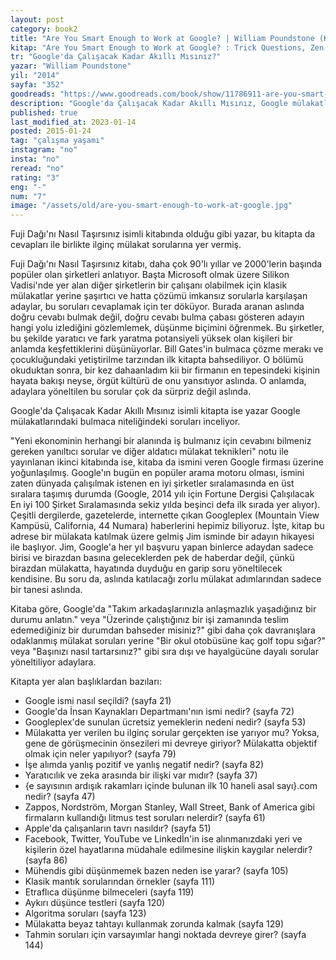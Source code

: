 ```yaml
---
layout: post  
category: book2  
title: "Are You Smart Enough to Work at Google? | William Poundstone (Kitap)"  
kitap: "Are You Smart Enough to Work at Google? : Trick Questions, Zen-like Riddles, Insanely Difficult Puzzles, and Other Devious Interviewing Techniques You ... Know to Get a Job Anywhere in the New Economy"  
tr: "Google'da Çalışacak Kadar Akıllı Mısınız?"  
yazar: "William Poundstone"  
yil: "2014"  
sayfa: "352"  
goodreads: "https://www.goodreads.com/book/show/11786911-are-you-smart-enough-to-work-at-google"
description: "Google'da Çalışacak Kadar Akıllı Mısınız, Google mülakatlarında adaylara yöneltilen bulmaca niteliğindeki soruları inceliyor."
published: true
last_modified_at: 2023-01-14
posted: 2015-01-24
tag: "çalışma yaşamı"
instagram: "no"
insta: "no"
reread: "no"
rating: "3"
eng: "-"
num: "7"
image: "/assets/old/are-you-smart-enough-to-work-at-google.jpg"
---
```


Fuji Dağı'nı Nasıl Taşırsınız isimli kitabında olduğu gibi yazar, bu kitapta da cevapları ile birlikte ilginç mülakat sorularına yer vermiş.  
  
Fuji Dağı'nı Nasıl Taşırsınız kitabı, daha çok 90'lı yıllar ve 2000'lerin başında popüler olan şirketleri anlatıyor. Başta Microsoft olmak üzere Silikon Vadisi'nde yer alan diğer şirketlerin bir çalışanı olabilmek için klasik mülakatlar yerine şaşırtıcı ve hatta çözümü imkansız sorularla karşılaşan adaylar, bu soruları cevaplamak için ter döküyor. Burada aranan aslında doğru cevabı bulmak değil, doğru cevabı bulma çabası gösteren adayın hangi yolu izlediğini gözlemlemek, düşünme biçimini öğrenmek. Bu şirketler, bu şekilde yaratıcı ve fark yaratma potansiyeli yüksek olan kişileri bir anlamda keşfettiklerini düşünüyorlar. Bill Gates'in bulmaca çözme merakı ve çocukluğundaki yetiştirilme tarzından ilk kitapta bahsediliyor. O bölümü okuduktan sonra, bir kez dahaanladım kii bir firmanın en tepesindeki kişinin hayata bakışı neyse, örgüt kültürü de onu yansıtıyor aslında. O anlamda, adaylara yöneltilen bu sorular çok da sürpriz değil aslında.  
  
Google'da Çalışacak Kadar Akıllı Mısınız isimli kitapta ise yazar Google mülakatlarındaki bulmaca niteliğindeki soruları inceliyor.  
  
"Yeni ekonominin herhangi bir alanında iş bulmanız için cevabını bilmeniz gereken yanıltıcı sorular ve diğer aldatıcı mülakat teknikleri" notu ile yayınlanan ikinci kitabında ise, kitaba da ismini veren Google firması üzerine yoğunlaşılmış. Google'ın bugün en popüler arama motoru olması, ismini zaten dünyada çalışılmak istenen en iyi şirketler sıralamasında en üst sıralara taşımış durumda (Google, 2014 yılı için Fortune Dergisi Çalışılacak En iyi 100 Şirket Sıralamasında sekiz yılda beşinci defa ilk sırada yer alıyor). Çeşitli dergilerde, gazetelerde, internette çıkan Googleplex (Mountain View Kampüsü, California, 44 Numara) haberlerini hepimiz biliyoruz. İşte, kitap bu adrese bir mülakata katılmak üzere gelmiş Jim isminde bir adayın hikayesi ile başlıyor. Jim, Google'a her yıl başvuru yapan binlerce adaydan sadece birisi ve birazdan basına geleceklerden pek de haberdar değil, çünkü birazdan mülakatta, hayatında duyduğu en garip soru yöneltilecek kendisine. Bu soru da, aslında katılacağı zorlu mülakat adımlarından sadece bir tanesi aslında.  
  
Kitaba göre, Google'da "Takım arkadaşlarınızla anlaşmazlık yaşadığınız bir durumu anlatın." veya "Üzerinde çalıştığınız bir işi zamanında teslim edemediğiniz bir durumdan bahseder misiniz?" gibi daha çok davranışlara odaklanmış mülakat soruları yerine "Bir okul otobüsüne kaç golf topu sığar?" veya "Başınızı nasıl tartarsınız?" gibi sıra dışı ve hayalgücüne dayalı sorular yöneltiliyor adaylara.  
  
Kitapta yer alan başlıklardan bazıları:  
- Google ismi nasıl seçildi? (sayfa 21)  
- Google'da İnsan Kaynakları Departmanı'nın ismi nedir? (sayfa 72)  
- Googleplex'de sunulan ücretsiz yemeklerin nedeni nedir? (sayfa 53)  
- Mülakatta yer verilen bu ilginç sorular gerçekten ise yarıyor mu? Yoksa, gene de görüşmecinin önsezileri mi devreye giriyor? Mülakatta objektif olmak için neler yapılıyor? (sayfa 79)  
- İşe alımda yanlış pozitif ve yanlış negatif nedir? (sayfa 82)  
- Yaratıcılık ve zeka arasında bir ilişki var mıdır? (sayfa 37)  
- {e sayısının ardışık rakamları içinde bulunan ilk 10 haneli asal sayı}.com nedir? (sayfa 47) 
- Zappos, Nordström, Morgan Stanley, Wall Street, Bank of America gibi firmaların kullandığı litmus test soruları nelerdir? (sayfa 61)  
- Apple'da çalışanların tavrı nasıldır? (sayfa 51)  
- Facebook, Twitter, YouTube ve Linkedİn'in ise alınmanızdaki yeri ve kişilerin özel hayatlarına müdahale edilmesine ilişkin kaygılar nelerdir? (sayfa 86)  
- Mühendis gibi düşünmemek bazen neden ise yarar? (sayfa 105)  
- Klasik mantık sorularından örnekler (sayfa 111)  
- Etraflıca düşünme bilmeceleri (sayfa 119)  
- Aykırı düşünce testleri (sayfa 120)  
- Algoritma soruları (sayfa 123)  
- Mülakatta beyaz tahtayı kullanmak zorunda kalmak (sayfa 129)  
- Tahmin soruları için varsayımlar hangi noktada devreye girer? (sayfa 144)  
  
